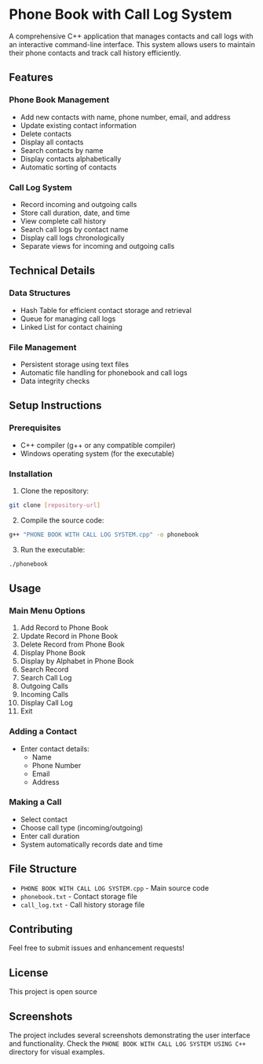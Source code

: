 # Phone Book with Call Log System

A comprehensive C++ application that manages contacts and call logs with an interactive command-line interface. This system allows users to maintain their phone contacts and track call history efficiently.

## Features

### Phone Book Management
- Add new contacts with name, phone number, email, and address
- Update existing contact information
- Delete contacts
- Display all contacts
- Search contacts by name
- Display contacts alphabetically
- Automatic sorting of contacts

### Call Log System
- Record incoming and outgoing calls
- Store call duration, date, and time
- View complete call history
- Search call logs by contact name
- Display call logs chronologically
- Separate views for incoming and outgoing calls

## Technical Details

### Data Structures
- Hash Table for efficient contact storage and retrieval
- Queue for managing call logs
- Linked List for contact chaining

### File Management
- Persistent storage using text files
- Automatic file handling for phonebook and call logs
- Data integrity checks

## Setup Instructions

### Prerequisites
- C++ compiler (g++ or any compatible compiler)
- Windows operating system (for the executable)

### Installation
1. Clone the repository:
```bash
git clone [repository-url]
```

2. Compile the source code:
```bash
g++ "PHONE BOOK WITH CALL LOG SYSTEM.cpp" -o phonebook
```

3. Run the executable:
```bash
./phonebook
```

## Usage

### Main Menu Options
1. Add Record to Phone Book
2. Update Record in Phone Book
3. Delete Record from Phone Book
4. Display Phone Book
5. Display by Alphabet in Phone Book
6. Search Record
7. Search Call Log
8. Outgoing Calls
9. Incoming Calls
10. Display Call Log
11. Exit

### Adding a Contact
- Enter contact details:
  - Name
  - Phone Number
  - Email
  - Address

### Making a Call
- Select contact
- Choose call type (incoming/outgoing)
- Enter call duration
- System automatically records date and time

## File Structure
- `PHONE BOOK WITH CALL LOG SYSTEM.cpp` - Main source code
- `phonebook.txt` - Contact storage file
- `call_log.txt` - Call history storage file

## Contributing
Feel free to submit issues and enhancement requests!

## License
This project is open source

## Screenshots
The project includes several screenshots demonstrating the user interface and functionality. Check the `PHONE BOOK WITH CALL LOG SYSTEM USING C++` directory for visual examples.